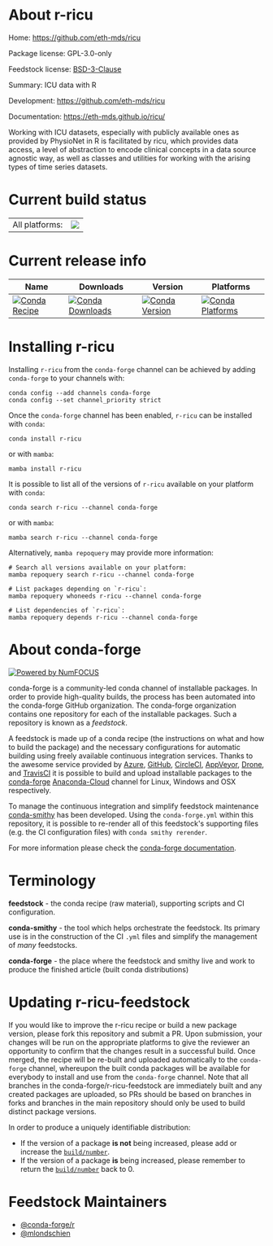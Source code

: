 About r-ricu
============

Home: https://github.com/eth-mds/ricu

Package license: GPL-3.0-only

Feedstock license: [BSD-3-Clause](https://github.com/conda-forge/r-ricu-feedstock/blob/main/LICENSE.txt)

Summary: ICU data with R

Development: https://github.com/eth-mds/ricu

Documentation: https://eth-mds.github.io/ricu/

Working with ICU datasets, especially with publicly available ones as provided by
PhysioNet in R is facilitated by ricu, which provides data access, a level of
abstraction to encode clinical concepts in a data source agnostic way, as well as
classes and utilities for working with the arising types of time series datasets.


Current build status
====================


<table><tr><td>All platforms:</td>
    <td>
      <a href="https://dev.azure.com/conda-forge/feedstock-builds/_build/latest?definitionId=17569&branchName=main">
        <img src="https://dev.azure.com/conda-forge/feedstock-builds/_apis/build/status/r-ricu-feedstock?branchName=main">
      </a>
    </td>
  </tr>
</table>

Current release info
====================

| Name | Downloads | Version | Platforms |
| --- | --- | --- | --- |
| [![Conda Recipe](https://img.shields.io/badge/recipe-r--ricu-green.svg)](https://anaconda.org/conda-forge/r-ricu) | [![Conda Downloads](https://img.shields.io/conda/dn/conda-forge/r-ricu.svg)](https://anaconda.org/conda-forge/r-ricu) | [![Conda Version](https://img.shields.io/conda/vn/conda-forge/r-ricu.svg)](https://anaconda.org/conda-forge/r-ricu) | [![Conda Platforms](https://img.shields.io/conda/pn/conda-forge/r-ricu.svg)](https://anaconda.org/conda-forge/r-ricu) |

Installing r-ricu
=================

Installing `r-ricu` from the `conda-forge` channel can be achieved by adding `conda-forge` to your channels with:

```
conda config --add channels conda-forge
conda config --set channel_priority strict
```

Once the `conda-forge` channel has been enabled, `r-ricu` can be installed with `conda`:

```
conda install r-ricu
```

or with `mamba`:

```
mamba install r-ricu
```

It is possible to list all of the versions of `r-ricu` available on your platform with `conda`:

```
conda search r-ricu --channel conda-forge
```

or with `mamba`:

```
mamba search r-ricu --channel conda-forge
```

Alternatively, `mamba repoquery` may provide more information:

```
# Search all versions available on your platform:
mamba repoquery search r-ricu --channel conda-forge

# List packages depending on `r-ricu`:
mamba repoquery whoneeds r-ricu --channel conda-forge

# List dependencies of `r-ricu`:
mamba repoquery depends r-ricu --channel conda-forge
```


About conda-forge
=================

[![Powered by
NumFOCUS](https://img.shields.io/badge/powered%20by-NumFOCUS-orange.svg?style=flat&colorA=E1523D&colorB=007D8A)](https://numfocus.org)

conda-forge is a community-led conda channel of installable packages.
In order to provide high-quality builds, the process has been automated into the
conda-forge GitHub organization. The conda-forge organization contains one repository
for each of the installable packages. Such a repository is known as a *feedstock*.

A feedstock is made up of a conda recipe (the instructions on what and how to build
the package) and the necessary configurations for automatic building using freely
available continuous integration services. Thanks to the awesome service provided by
[Azure](https://azure.microsoft.com/en-us/services/devops/), [GitHub](https://github.com/),
[CircleCI](https://circleci.com/), [AppVeyor](https://www.appveyor.com/),
[Drone](https://cloud.drone.io/welcome), and [TravisCI](https://travis-ci.com/)
it is possible to build and upload installable packages to the
[conda-forge](https://anaconda.org/conda-forge) [Anaconda-Cloud](https://anaconda.org/)
channel for Linux, Windows and OSX respectively.

To manage the continuous integration and simplify feedstock maintenance
[conda-smithy](https://github.com/conda-forge/conda-smithy) has been developed.
Using the ``conda-forge.yml`` within this repository, it is possible to re-render all of
this feedstock's supporting files (e.g. the CI configuration files) with ``conda smithy rerender``.

For more information please check the [conda-forge documentation](https://conda-forge.org/docs/).

Terminology
===========

**feedstock** - the conda recipe (raw material), supporting scripts and CI configuration.

**conda-smithy** - the tool which helps orchestrate the feedstock.
                   Its primary use is in the construction of the CI ``.yml`` files
                   and simplify the management of *many* feedstocks.

**conda-forge** - the place where the feedstock and smithy live and work to
                  produce the finished article (built conda distributions)


Updating r-ricu-feedstock
=========================

If you would like to improve the r-ricu recipe or build a new
package version, please fork this repository and submit a PR. Upon submission,
your changes will be run on the appropriate platforms to give the reviewer an
opportunity to confirm that the changes result in a successful build. Once
merged, the recipe will be re-built and uploaded automatically to the
`conda-forge` channel, whereupon the built conda packages will be available for
everybody to install and use from the `conda-forge` channel.
Note that all branches in the conda-forge/r-ricu-feedstock are
immediately built and any created packages are uploaded, so PRs should be based
on branches in forks and branches in the main repository should only be used to
build distinct package versions.

In order to produce a uniquely identifiable distribution:
 * If the version of a package **is not** being increased, please add or increase
   the [``build/number``](https://docs.conda.io/projects/conda-build/en/latest/resources/define-metadata.html#build-number-and-string).
 * If the version of a package **is** being increased, please remember to return
   the [``build/number``](https://docs.conda.io/projects/conda-build/en/latest/resources/define-metadata.html#build-number-and-string)
   back to 0.

Feedstock Maintainers
=====================

* [@conda-forge/r](https://github.com/conda-forge/r/)
* [@mlondschien](https://github.com/mlondschien/)

